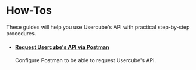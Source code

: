 # How-Tos

These guides will help you use Usercube's API with practical step-by-step procedures.

- #### [Request Usercube's API via Postman](/docs/identitymanager/6.1/identitymanager/integration-guide/api/how-tos/request-postman/index.md)
  Configure Postman to be able to request Usercube's API.
